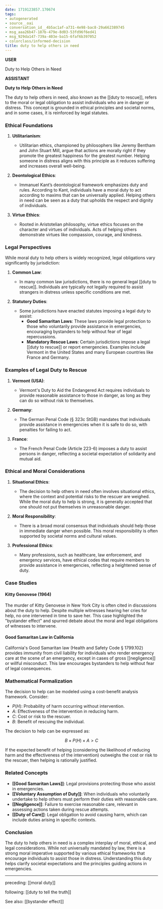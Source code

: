 ```yaml
---
date: 1719123857.170674
tags:
- autogenerated
- source__oai
- conversation_id__4b5ac1af-a731-4e98-bac8-29a662389745
- msg_aaa26b47-187b-479e-8d03-53fd96f6ed41
- msg_929da147-739a-403e-ba15-6faf6b397052
- colorclass/informed-decision
title: duty to help others in need
---
```


**USER**

Duty to Help Others in Need


**ASSISTANT**

**Duty to Help Others in Need**

The duty to help others in need, also known as the [[duty to rescue]], refers to the moral or legal obligation to assist individuals who are in danger or distress. This concept is grounded in ethical principles and societal norms, and in some cases, it is reinforced by legal statutes.

### Ethical Foundations

1. **Utilitarianism**:
   - Utilitarian ethics, championed by philosophers like Jeremy Bentham and John Stuart Mill, argue that actions are morally right if they promote the greatest happiness for the greatest number. Helping someone in distress aligns with this principle as it reduces suffering and increases overall well-being.

2. **Deontological Ethics**:
   - Immanuel Kant’s deontological framework emphasizes duty and rules. According to Kant, individuals have a moral duty to act according to maxims that can be universally applied. Helping others in need can be seen as a duty that upholds the respect and dignity of individuals.

3. **Virtue Ethics**:
   - Rooted in Aristotelian philosophy, virtue ethics focuses on the character and virtues of individuals. Acts of helping others demonstrate virtues like compassion, courage, and kindness.

### Legal Perspectives

While moral duty to help others is widely recognized, legal obligations vary significantly by jurisdiction:

1. **Common Law**:
   - In many common law jurisdictions, there is no general legal [[duty to rescue]]. Individuals are typically not legally required to assist strangers in distress unless specific conditions are met.

2. **Statutory Duties**:
   - Some jurisdictions have enacted statutes imposing a legal duty to assist:
     - **Good Samaritan Laws**: These laws provide legal protection to those who voluntarily provide assistance in emergencies, encouraging bystanders to help without fear of legal repercussions.
     - **Mandatory Rescue Laws**: Certain jurisdictions impose a legal [[duty to rescue]] or report emergencies. Examples include Vermont in the United States and many European countries like France and Germany.

### Examples of Legal Duty to Rescue

1. **Vermont (USA)**:
   - Vermont's Duty to Aid the Endangered Act requires individuals to provide reasonable assistance to those in danger, as long as they can do so without risk to themselves.

2. **Germany**:
   - The German Penal Code (§ 323c StGB) mandates that individuals provide assistance in emergencies when it is safe to do so, with penalties for failing to act.

3. **France**:
   - The French Penal Code (Article 223-6) imposes a duty to assist persons in danger, reflecting a societal expectation of solidarity and mutual aid.

### Ethical and Moral Considerations

1. **Situational Ethics**:
   - The decision to help others in need often involves situational ethics, where the context and potential risks to the rescuer are weighed. While the moral duty to help is strong, it is generally accepted that one should not put themselves in unreasonable danger.

2. **Moral Responsibility**:
   - There is a broad moral consensus that individuals should help those in immediate danger when possible. This moral responsibility is often supported by societal norms and cultural values.

3. **Professional Ethics**:
   - Many professions, such as healthcare, law enforcement, and emergency services, have ethical codes that require members to provide assistance in emergencies, reflecting a heightened sense of duty.

### Case Studies

#### Kitty Genovese (1964)

The murder of Kitty Genovese in New York City is often cited in discussions about the duty to help. Despite multiple witnesses hearing her cries for help, no one intervened in time to save her. This case highlighted the "bystander effect" and spurred debate about the moral and legal obligations of witnesses to intervene.

#### Good Samaritan Law in California

California's Good Samaritan law (Health and Safety Code § 1799.102) provides immunity from civil liability for individuals who render emergency care at the scene of an emergency, except in cases of gross [[negligence]] or willful misconduct. This law encourages bystanders to help without fear of legal consequences.

### Mathematical Formalization

The decision to help can be modeled using a cost-benefit analysis framework. Consider:

- $P(H)$: Probability of harm occurring without intervention.
- $A$: Effectiveness of the intervention in reducing harm.
- $C$: Cost or risk to the rescuer.
- $B$: Benefit of rescuing the individual.

The decision to help can be expressed as:

$$
B \times P(H) \times A > C
$$

If the expected benefit of helping (considering the likelihood of reducing harm and the effectiveness of the intervention) outweighs the cost or risk to the rescuer, then helping is rationally justified.

### Related Concepts

- **[[Good Samaritan Laws]]**: Legal provisions protecting those who assist in emergencies.
- **[[Voluntary Assumption of Duty]]**: When individuals who voluntarily undertake to help others must perform their duties with reasonable care.
- **[[Negligence]]**: Failure to exercise reasonable care, relevant in assessing actions taken during rescue attempts.
- **[[Duty of Care]]**: Legal obligation to avoid causing harm, which can include duties arising in specific contexts.

### Conclusion

The duty to help others in need is a complex interplay of moral, ethical, and legal considerations. While not universally mandated by law, there is a strong moral imperative supported by various ethical frameworks that encourage individuals to assist those in distress. Understanding this duty helps clarify societal expectations and the principles guiding actions in emergencies.


---

preceding: [[moral duty]]  


following: [[duty to tell the truth]]

See also: [[bystander effect]]